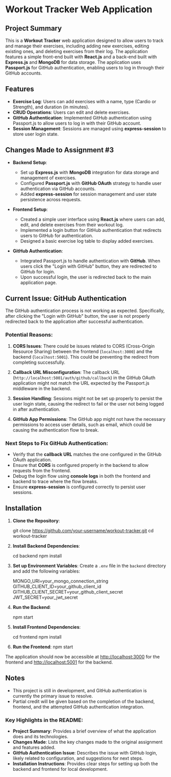 
# Workout Tracker Web Application

## Project Summary

This is a **Workout Tracker** web application designed to allow users to track and manage their exercises, including adding new exercises, editing existing ones, and deleting exercises from their log. The application features a simple front-end built with **React.js** and a back-end built with **Express.js** and **MongoDB** for data storage. The application uses **Passport.js** for GitHub authentication, enabling users to log in through their GitHub accounts.

## Features

- **Exercise Log**: Users can add exercises with a name, type (Cardio or Strength), and duration (in minutes).
- **CRUD Operations**: Users can edit and delete exercises.
- **GitHub Authentication**: Implemented GitHub authentication using Passport.js to allow users to log in with their GitHub account.
- **Session Management**: Sessions are managed using **express-session** to store user login state.

## Changes Made to Assignment #3

- **Backend Setup**: 
    - Set up **Express.js** with **MongoDB** integration for data storage and management of exercises.
    - Configured **Passport.js** with **GitHub OAuth** strategy to handle user authentication via GitHub accounts.
    - Added **express-session** for session management and user state persistence across requests.

- **Frontend Setup**: 
    - Created a simple user interface using **React.js** where users can add, edit, and delete exercises from their workout log.
    - Implemented a login button for GitHub authentication that redirects users to GitHub for authentication.
    - Designed a basic exercise log table to display added exercises.

- **GitHub Authentication**:
    - Integrated Passport.js to handle authentication with **GitHub**. When users click the "Login with GitHub" button, they are redirected to GitHub for login.
    - Upon successful login, the user is redirected back to the main application page.

## Current Issue: GitHub Authentication

The GitHub authentication process is not working as expected. Specifically, after clicking the "Login with GitHub" button, the user is not properly redirected back to the application after successful authentication.

### Potential Reasons:

1. **CORS Issues**: There could be issues related to CORS (Cross-Origin Resource Sharing) between the frontend (`localhost:3000`) and the backend (`localhost:5001`). This could be preventing the redirect from completing successfully.

2. **Callback URL Misconfiguration**: The callback URL (`http://localhost:5001/auth/github/callback`) in the GitHub OAuth application might not match the URL expected by the Passport.js middleware in the backend.

3. **Session Handling**: Sessions might not be set up properly to persist the user login state, causing the redirect to fail or the user not being logged in after authentication.

4. **GitHub App Permissions**: The GitHub app might not have the necessary permissions to access user details, such as email, which could be causing the authentication flow to break.

### Next Steps to Fix GitHub Authentication:

- Verify that the **callback URL** matches the one configured in the GitHub OAuth application.
- Ensure that **CORS** is configured properly in the backend to allow requests from the frontend.
- Debug the login flow using **console logs** in both the frontend and backend to trace where the flow breaks.
- Ensure **express-session** is configured correctly to persist user sessions.
  
## Installation

1. **Clone the Repository**:
  
   git clone https://github.com/your-username/workout-tracker.git
   cd workout-tracker


2. **Install Backend Dependencies**:

   cd backend
   npm install


3. **Set up Environment Variables**:
   Create a `.env` file in the `backend` directory and add the following variables:

   MONGO_URI=your_mongo_connection_string
   GITHUB_CLIENT_ID=your_github_client_id
   GITHUB_CLIENT_SECRET=your_github_client_secret
   JWT_SECRET=your_jwt_secret
   

4. **Run the Backend**:
  
   npm start


5. **Install Frontend Dependencies**:

   cd frontend
   npm install


6. **Run the Frontend**:
   npm start
   

The application should now be accessible at [http://localhost:3000](http://localhost:3000) for the frontend and [http://localhost:5001](http://localhost:5001) for the backend.

## Notes

- This project is still in development, and GitHub authentication is currently the primary issue to resolve.
- Partial credit will be given based on the completion of the backend, frontend, and the attempted GitHub authentication integration.


### Key Highlights in the README:
- **Project Summary**: Provides a brief overview of what the application does and its technologies.
- **Changes Made**: Lists the key changes made to the original assignment and features added.
- **GitHub Authentication Issue**: Describes the issue with GitHub login, likely related to configuration, and suggestions for next steps.
- **Installation Instructions**: Provides clear steps for setting up both the backend and frontend for local development.

